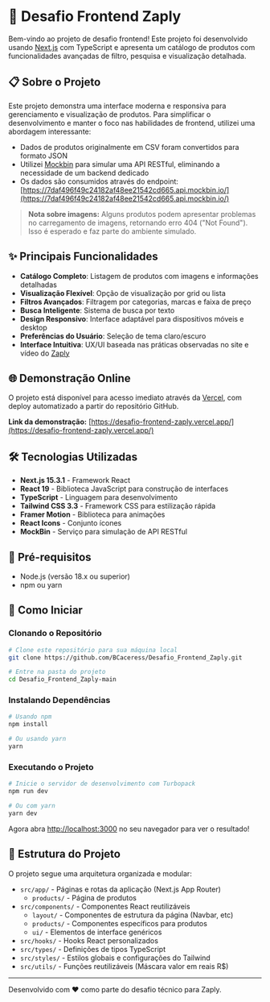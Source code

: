 # 🚀 Desafio Frontend Zaply

Bem-vindo ao projeto de desafio frontend! Este projeto foi desenvolvido usando [Next.js](https://nextjs.org) com TypeScript e apresenta um catálogo de produtos com funcionalidades avançadas de filtro, pesquisa e visualização detalhada.

## 📋 Sobre o Projeto

Este projeto demonstra uma interface moderna e responsiva para gerenciamento e visualização de produtos. Para simplificar o desenvolvimento e manter o foco nas habilidades de frontend, utilizei uma abordagem interessante:

- Dados de produtos originalmente em CSV foram convertidos para formato JSON
- Utilizei [Mockbin](https://mockbin.io/) para simular uma API RESTful, eliminando a necessidade de um backend dedicado
- Os dados são consumidos através do endpoint: [https://7daf496f49c24182af48ee21542cd665.api.mockbin.io/](https://7daf496f49c24182af48ee21542cd665.api.mockbin.io/)

> **Nota sobre imagens:** Alguns produtos podem apresentar problemas no carregamento de imagens, retornando erro 404 ("Not Found"). Isso é esperado e faz parte do ambiente simulado.

## ✨ Principais Funcionalidades

- **Catálogo Completo**: Listagem de produtos com imagens e informações detalhadas
- **Visualização Flexível**: Opção de visualização por grid ou lista
- **Filtros Avançados**: Filtragem por categorias, marcas e faixa de preço
- **Busca Inteligente**: Sistema de busca por texto
- **Design Responsivo**: Interface adaptável para dispositivos móveis e desktop 
- **Preferências do Usuário**: Seleção de tema claro/escuro
- **Interface Intuitiva**: UX/UI baseada nas práticas observadas no site e vídeo do [Zaply](https://zaply.io/pt/)
  
## 🌐 Demonstração Online

O projeto está disponível para acesso imediato através da [Vercel](https://vercel.com/), com deploy automatizado a partir do repositório GitHub.

**Link da demonstração:**
[https://desafio-frontend-zaply.vercel.app/](https://desafio-frontend-zaply.vercel.app/)

## 🛠️ Tecnologias Utilizadas

- **Next.js 15.3.1** - Framework React
- **React 19** - Biblioteca JavaScript para construção de interfaces
- **TypeScript** - Linguagem para desenvolvimento 
- **Tailwind CSS 3.3** - Framework CSS para estilização rápida
- **Framer Motion** - Biblioteca para animações
- **React Icons** - Conjunto ícones
- **MockBin** - Serviço para simulação de API RESTful

## 🚨 Pré-requisitos

- Node.js (versão 18.x ou superior)
- npm ou yarn

## 🚀 Como Iniciar

### Clonando o Repositório

```bash
# Clone este repositório para sua máquina local
git clone https://github.com/BCaceress/Desafio_Frontend_Zaply.git

# Entre na pasta do projeto
cd Desafio_Frontend_Zaply-main
```

### Instalando Dependências

```bash
# Usando npm
npm install

# Ou usando yarn
yarn
```

### Executando o Projeto

```bash
# Inicie o servidor de desenvolvimento com Turbopack
npm run dev

# Ou com yarn
yarn dev
```

Agora abra [http://localhost:3000](http://localhost:3000) no seu navegador para ver o resultado!

## 📁 Estrutura do Projeto

O projeto segue uma arquitetura organizada e modular:

- `src/app/` - Páginas e rotas da aplicação (Next.js App Router)
  - `products/` - Página de produtos
- `src/components/` - Componentes React reutilizáveis
  - `layout/` - Componentes de estrutura da página (Navbar, etc)
  - `products/` - Componentes específicos para produtos
  - `ui/` - Elementos de interface genéricos
- `src/hooks/` - Hooks React personalizados
- `src/types/` - Definições de tipos TypeScript
- `src/styles/` - Estilos globais e configurações do Tailwind
- `src/utils/` - Funções reutilizáveis (Máscara valor em reais R$)

---

Desenvolvido com ❤️ como parte do desafio técnico para Zaply.